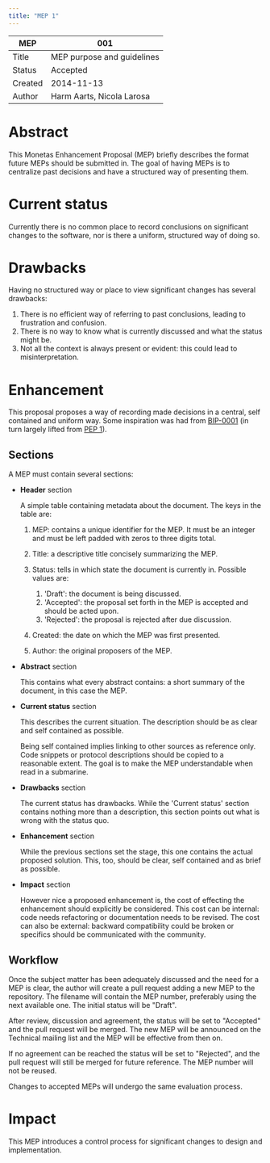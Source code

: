 ```yaml
---
title: "MEP 1"
---
```


MEP | 001
--- | ---
Title | MEP purpose and guidelines
Status | Accepted
Created | 2014-11-13
Author | Harm Aarts, Nicola Larosa

# Abstract

This Monetas Enhancement Proposal (MEP) briefly describes the format future
MEPs should be submitted in. The goal of having MEPs is to centralize past
decisions and have a structured way of presenting them.

# Current status

Currently there is no common place to record conclusions on significant changes
to the software, nor is there a uniform, structured way of doing so.

# Drawbacks

Having no structured way or place to view significant changes has several
drawbacks:

1. There is no efficient way of referring to past conclusions, leading to
   frustration and confusion.
2. There is no way to know what is currently discussed and what the status
   might be.
3. Not all the context is always present or evident: this could lead to
   misinterpretation.

# Enhancement

This proposal proposes a way of recording made decisions in a central, self
contained and uniform way. Some inspiration was had from
[BIP-0001](https://github.com/bitcoin/bips/blob/master/bip-0001.mediawiki) (in
turn largely lifted from [PEP 1](http://legacy.python.org/dev/peps/pep-0001/)).

## Sections

A MEP must contain several sections:

- **Header** section

  A simple table containing metadata about the document. The keys in the table
  are:

  1. MEP: contains a unique identifier for the MEP. It must be an integer and
     must be left padded with zeros to three digits total.
  2. Title: a descriptive title concisely summarizing the MEP.
  3. Status: tells in which state the document is currently in. Possible values
     are:

     1. 'Draft': the document is being discussed.
     2. 'Accepted': the proposal set forth in the MEP is accepted and should be
     acted upon.
     3. 'Rejected': the proposal is rejected after due discussion.

  4. Created: the date on which the MEP was first presented.
  5. Author: the original proposers of the MEP.

- **Abstract** section

  This contains what every abstract contains: a short summary of the document,
  in this case the MEP.

- **Current status** section

  This describes the current situation. The description should be as clear and
  self contained as possible.

  Being self contained implies linking to other sources as reference only. Code
  snippets or protocol descriptions should be copied to a reasonable extent.
  The goal is to make the MEP understandable when read in a submarine.

- **Drawbacks** section

  The current status has drawbacks. While the 'Current status' section contains
  nothing more than a description, this section points out what is wrong with
  the status quo.

- **Enhancement** section

  While the previous sections set the stage, this one contains the actual
  proposed solution. This, too, should be clear, self contained and as brief as
  possible.

- **Impact** section

  However nice a proposed enhancement is, the cost of effecting the enhancement
  should explicitly be considered. This cost can be internal: code needs
  refactoring or documentation needs to be revised. The cost can also be
  external: backward compatibility could be broken or specifics should be
  communicated with the community.

## Workflow

Once the subject matter has been adequately discussed and the need for a MEP is
clear, the author will create a pull request adding a new MEP to the
repository. The filename will contain the MEP number, preferably using the next
available one. The initial status will be "Draft".

After review, discussion and agreement, the status will be set to "Accepted"
and the pull request will be merged. The new MEP will be announced on the
Technical mailing list and the MEP will be effective from then on.

If no agreement can be reached the status will be set to "Rejected", and the
pull request will still be merged for future reference. The MEP number will not
be reused.

Changes to accepted MEPs will undergo the same evaluation process.

# Impact

This MEP introduces a control process for significant changes to design and
implementation.
